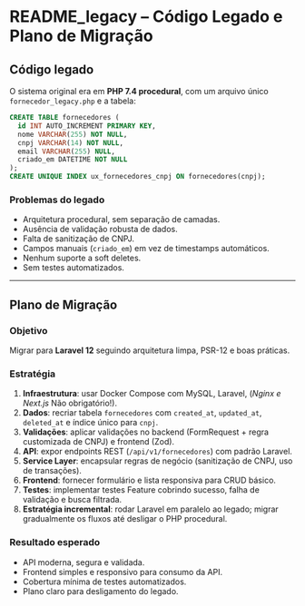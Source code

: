 # README_legacy – Código Legado e Plano de Migração

## Código legado

O sistema original era em **PHP 7.4 procedural**, com um arquivo único `fornecedor_legacy.php` e a tabela:

```sql
CREATE TABLE fornecedores (
  id INT AUTO_INCREMENT PRIMARY KEY,
  nome VARCHAR(255) NOT NULL,
  cnpj VARCHAR(14) NOT NULL,
  email VARCHAR(255) NULL,
  criado_em DATETIME NOT NULL
);
CREATE UNIQUE INDEX ux_fornecedores_cnpj ON fornecedores(cnpj);
```

### Problemas do legado

- Arquitetura procedural, sem separação de camadas.
- Ausência de validação robusta de dados.
- Falta de sanitização de CNPJ.
- Campos manuais (`criado_em`) em vez de timestamps automáticos.
- Nenhum suporte a soft deletes.
- Sem testes automatizados.

---

## Plano de Migração

### Objetivo

Migrar para **Laravel 12** seguindo arquitetura limpa, PSR-12 e boas práticas.

### Estratégia

1. **Infraestrutura**: usar Docker Compose com MySQL, Laravel, (_Nginx e Next.js_ Não obrigatório!).
2. **Dados**: recriar tabela `fornecedores` com `created_at`, `updated_at`, `deleted_at` e índice único para `cnpj`.
3. **Validações**: aplicar validações no backend (FormRequest + regra customizada de CNPJ) e frontend (Zod).
4. **API**: expor endpoints REST (`/api/v1/fornecedores`) com padrão Laravel.
5. **Service Layer**: encapsular regras de negócio (sanitização de CNPJ, uso de transações).
6. **Frontend**: fornecer formulário e lista responsiva para CRUD básico.
7. **Testes**: implementar testes Feature cobrindo sucesso, falha de validação e busca filtrada.
8. **Estratégia incremental**: rodar Laravel em paralelo ao legado; migrar gradualmente os fluxos até desligar o PHP procedural.

### Resultado esperado

- API moderna, segura e validada.
- Frontend simples e responsivo para consumo da API.
- Cobertura mínima de testes automatizados.
- Plano claro para desligamento do legado.
